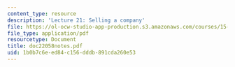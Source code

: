 ```yaml
---
content_type: resource
description: 'Lecture 21: Selling a company'
file: https://ol-ocw-studio-app-production.s3.amazonaws.com/courses/15-615-law-for-the-entrepreneur-and-manager-spring-2003/1b0b7c6eed84c156dddb891cda260e53_doc22058notes.pdf
file_type: application/pdf
resourcetype: Document
title: doc22058notes.pdf
uid: 1b0b7c6e-ed84-c156-dddb-891cda260e53
---
```

